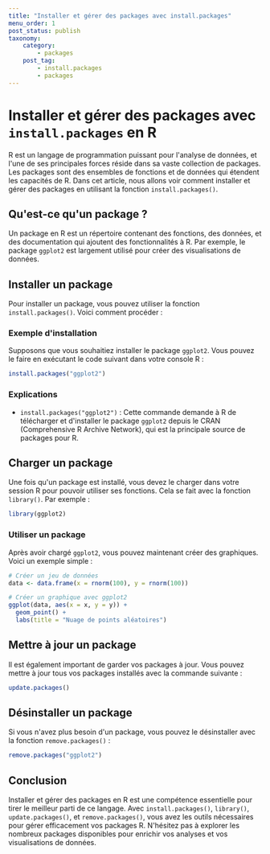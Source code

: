 ```yaml
---
title: "Installer et gérer des packages avec install.packages"
menu_order: 1
post_status: publish
taxonomy:
    category:
        - packages
    post_tag:
        - install.packages
        - packages
---
```


# Installer et gérer des packages avec `install.packages` en R

R est un langage de programmation puissant pour l'analyse de données, et l'une de ses principales forces réside dans sa vaste collection de packages. Les packages sont des ensembles de fonctions et de données qui étendent les capacités de R. Dans cet article, nous allons voir comment installer et gérer des packages en utilisant la fonction `install.packages()`.

## Qu'est-ce qu'un package ?

Un package en R est un répertoire contenant des fonctions, des données, et des documentation qui ajoutent des fonctionnalités à R. Par exemple, le package `ggplot2` est largement utilisé pour créer des visualisations de données.

## Installer un package

Pour installer un package, vous pouvez utiliser la fonction `install.packages()`. Voici comment procéder :

### Exemple d'installation

Supposons que vous souhaitiez installer le package `ggplot2`. Vous pouvez le faire en exécutant le code suivant dans votre console R :

```R
install.packages("ggplot2")
```

### Explications

- `install.packages("ggplot2")` : Cette commande demande à R de télécharger et d'installer le package `ggplot2` depuis le CRAN (Comprehensive R Archive Network), qui est la principale source de packages pour R.

## Charger un package

Une fois qu'un package est installé, vous devez le charger dans votre session R pour pouvoir utiliser ses fonctions. Cela se fait avec la fonction `library()`. Par exemple :

```R
library(ggplot2)
```

### Utiliser un package

Après avoir chargé `ggplot2`, vous pouvez maintenant créer des graphiques. Voici un exemple simple :

```R
# Créer un jeu de données
data <- data.frame(x = rnorm(100), y = rnorm(100))

# Créer un graphique avec ggplot2
ggplot(data, aes(x = x, y = y)) +
  geom_point() +
  labs(title = "Nuage de points aléatoires")
```

## Mettre à jour un package

Il est également important de garder vos packages à jour. Vous pouvez mettre à jour tous vos packages installés avec la commande suivante :

```R
update.packages()
```

## Désinstaller un package

Si vous n'avez plus besoin d'un package, vous pouvez le désinstaller avec la fonction `remove.packages()` :

```R
remove.packages("ggplot2")
```

## Conclusion

Installer et gérer des packages en R est une compétence essentielle pour tirer le meilleur parti de ce langage. Avec `install.packages()`, `library()`, `update.packages()`, et `remove.packages()`, vous avez les outils nécessaires pour gérer efficacement vos packages R. N'hésitez pas à explorer les nombreux packages disponibles pour enrichir vos analyses et vos visualisations de données.

